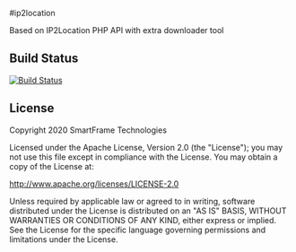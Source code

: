 #ip2location

Based on IP2Location PHP API with extra downloader tool

## Build Status

[![Build Status](https://travis-ci.com/SmartFrame-Technologies/ip2location.svg?token=6h6rgvxfiMqi9o6VznZs&branch=master)](https://travis-ci.com/SmartFrame-Technologies/ip2location)

## License

Copyright 2020 SmartFrame Technologies

Licensed under the Apache License, Version 2.0 (the "License");
you may not use this file except in compliance with the License.
You may obtain a copy of the License at:

http://www.apache.org/licenses/LICENSE-2.0

Unless required by applicable law or agreed to in writing, software
distributed under the License is distributed on an "AS IS" BASIS,
WITHOUT WARRANTIES OR CONDITIONS OF ANY KIND, either express or implied.
See the License for the specific language governing permissions and
limitations under the License.